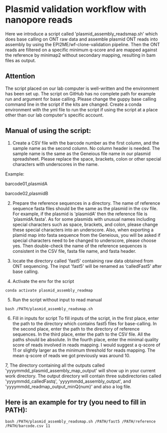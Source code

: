 # Plasmid validation workflow with nanopore reads

Here we introduce a script called 'plasmid_assembly_readsmap.sh' which does base calling on ONT raw data and assemble plasmid ONT reads into assembly by using the EPI2ME/wf-clone-validation pipeline. Then the ONT reads are filtered on a specific minimum q-score and are mapped against the reference by minimap2 without secondary mapping, resulting in bam files as output.

## Attention
The script placed on our lab computer is well-written and the environment has been set up. The script on GitHub has no complete path for example run and argument for base calling.
Please change the guppy base calling command line in the script if the kits are changed.
Create a conda environment with the yml file to run the script if using the script at a place other than our lab computer's specific account.

## Manual of using the script:

1. Create a CSV file with the barcode number as the first column, and the sample name as the second column.  No column header is needed. The sample name is the same as the Geneious file name in our plasmid spreadsheet. Please replace the space, brackets, colon or other special characters with underscores in the name.

Example:

barcode01,plasmidA

barcode02,plasmidB

2. Prepare the reference sequences in a directory. The name of reference sequence fasta files should be the same as the plasmid in the csv file. For example, if the plasmid is 'plasmidA' then the reference file is 'plasmidA.fasta'. As for some plasmids with unusual names including special characters such as space, brackets, and colon, please change these special characters into an underscore. Also, when exporting a plamid map into fasta sequence from the Geneious, you will be asked if special characters need to be changed to underscore, please choose yes. Then double-check the name of the reference sequences is consistent in the CSV file, fasta file name, and fasta header.

3. locate the directory called 'fast5' containing raw data obtained from ONT sequencing. The input 'fast5' will be renamed as ‘calledFast5’ after base calling.

4. Activate the env for the script

`conda activate plasmid_assembly_readmap`

5. Run the script without input to read manual 

`bash /PATH/plasmid_assembly_readsmap.sh`

6. Fill in inputs for script
To fill inputs of the script, in the first place, enter the path to the directory which contains fast5 files for base-calling. In the second place, enter the path to the directory of reference sequences. In the third place, enter the path to the CSV file. All the paths should be absolute. In the fourth place, enter the minimal quality score of reads involved in reads mapping. I would suggest a q-score of 11 or slightly larger as the minimum threshold for reads mapping. The mean q-score of reads we got previously was around 10. 

7, The directory containing all the outputs called 'yyyymmdd_plasmid_assembly_map_output' will show up in your current work directory. The output directory will contain three subdirectories called 'yyyymmdd_calledFastq', 'yyyymmdd_assembly_output', and 'yyyymmdd_readmap_output_minQ{num}' and also a log file.


## Here is an example for try (you need to fill in PATH):

```
bash /PATH/plasmid_assembly_readsmap.sh /PATH/fast5 /PATH/reference /PATH/barcode.csv 11
```
